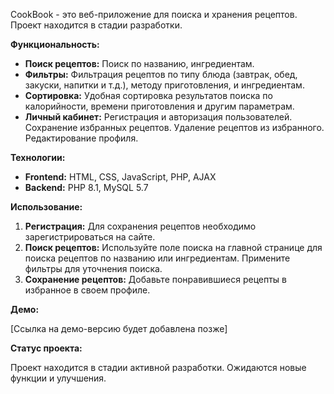 CookBook - это веб-приложение для поиска и хранения рецептов.  Проект находится в стадии разработки.

**Функциональность:**

* **Поиск рецептов:**  Поиск по названию, ингредиентам.
* **Фильтры:** Фильтрация рецептов по типу блюда (завтрак, обед, закуски, напитки и т.д.), методу приготовления, и ингредиентам.
* **Сортировка:** Удобная сортировка результатов поиска по калорийности, времени приготовления и другим параметрам.
* **Личный кабинет:**  Регистрация и авторизация пользователей. Сохранение избранных рецептов. Удаление рецептов из избранного. Редактирование профиля.


**Технологии:**

* **Frontend:** HTML, CSS, JavaScript, PHP, AJAX
* **Backend:** PHP 8.1, MySQL 5.7


**Использование:**

1. **Регистрация:** Для сохранения рецептов необходимо зарегистрироваться на сайте.
2. **Поиск рецептов:**  Используйте поле поиска на главной странице для поиска рецептов по названию или ингредиентам.  Примените фильтры для уточнения поиска.
3. **Сохранение рецептов:**  Добавьте понравившиеся рецепты в избранное в своем профиле.


**Демо:**

[Ссылка на демо-версию будет добавлена позже]


**Статус проекта:**

Проект находится в стадии активной разработки.  Ожидаются новые функции и улучшения.
